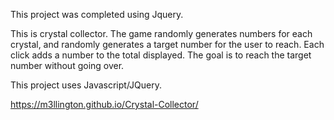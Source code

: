 This project was completed using Jquery.

This is crystal collector. The game randomly generates numbers for each crystal, and randomly generates a target number for the user to reach. Each click adds a number to the total displayed. The goal is to reach the target number without going over.

This project uses Javascript/JQuery.

https://m3llington.github.io/Crystal-Collector/
